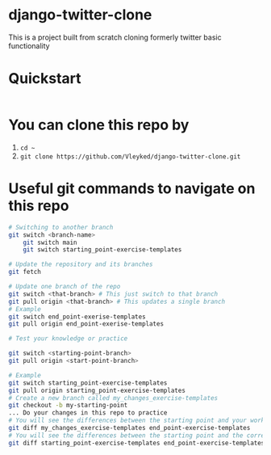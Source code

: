 # django-twitter-clone
This is a project built from scratch cloning formerly twitter basic functionality

# Quickstart
```bash

```

# You can clone this repo by
1. `cd ~`
2. `git clone https://github.com/Vleyked/django-twitter-clone.git`

# Useful git commands to navigate on this repo

```bash
# Switching to another branch
git switch <branch-name>
    git switch main
    git switch starting_point-exercise-templates

# Update the repository and its branches
git fetch

# Update one branch of the repo
git switch <that-branch> # This just switch to that branch
git pull origin <that-branch> # This updates a single branch
# Example
git switch end_point-exerise-templates
git pull origin end_point-exerise-templates

# Test your knowledge or practice

git switch <starting-point-branch>
git pull origin <start-point-branch> 

# Example
git switch starting_point-exercise-templates
git pull origin starting_point-exercise-templates
# Create a new branch called my_changes_exercise-templates
git checkout -b my-starting-point
... Do your changes in this repo to practice
# You will see the differences between the starting point and your work
git diff my_changes_exercise-templates end_point-exercise-templates
# You will see the differences between the starting point and the corrected work
git diff starting_point-exercise-templates end_point-exercise-templates
```
